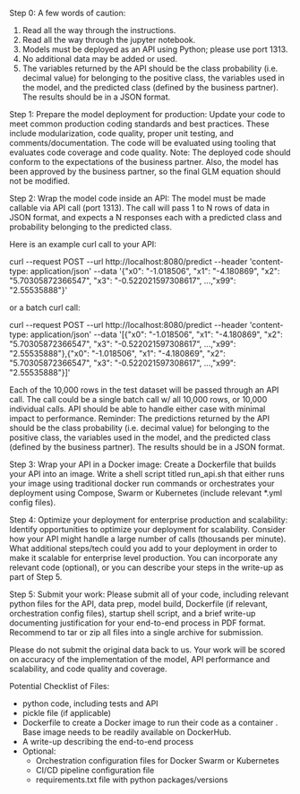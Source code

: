 Step 0:
A few words of caution: 
1) Read all the way through the instructions. 
2) Read all the way through the jupyter notebook.
2) Models must be deployed as an API using Python; please use port 1313.
3) No additional data may be added or used. 
5) The variables returned by the API should be the class probability (i.e. decimal value) for belonging to the positive class, the variables used in the model, and the predicted class (defined by the business partner). The results should be in a JSON format.

Step 1:
Prepare the model deployment for production: Update your code to meet common production coding standards and best practices. These include modularization, code quality, proper unit testing, and comments/documentation. The code will be evaluated using tooling that evaluates code coverage and code quality. Note: The deployed code should conform to the expectations of the business partner. Also, the model has been approved by the business partner, so the final GLM equation should not be modified.

Step 2:
Wrap the model code inside an API: The model must be made callable via API call (port 1313). The call will pass 1 to N rows of data in JSON format, and expects a N responses each with a predicted class and probability belonging to the predicted class. 

Here is an example curl call to your API:

curl --request POST --url http://localhost:8080/predict --header 'content-type: application/json' --data '{"x0": "-1.018506", "x1": "-4.180869", "x2": "5.70305872366547", "x3": "-0.522021597308617", ...,"x99": "2.55535888"}'

or a batch curl call:

curl --request POST --url http://localhost:8080/predict --header 'content-type: application/json' --data '[{"x0": "-1.018506", "x1": "-4.180869", "x2": "5.70305872366547", "x3": "-0.522021597308617", ...,"x99": "2.55535888"},{"x0": "-1.018506", "x1": "-4.180869", "x2": "5.70305872366547", "x3": "-0.522021597308617", ...,"x99": "2.55535888"}]'

Each of the 10,000 rows in the test dataset will be passed through an API call. The call could be a single batch call w/ all 10,000 rows, or 10,000 individual calls. API should be able to handle either case with minimal impact to performance. Reminder: The predictions returned by the API should be the class probability (i.e. decimal value) for belonging to the positive class, the variables used in the model, and the predicted class (defined by the business partner). The results should be in a JSON format.

Step 3:
Wrap your API in a Docker image: Create a Dockerfile that builds your API into an image. Write a shell script titled run_api.sh that either runs your image using traditional docker run commands or orchestrates your deployment using Compose, Swarm or Kubernetes (include relevant *.yml config files). 

Step 4:
Optimize your deployment for enterprise production and scalability: Identify opportunities to optimize your deployment for scalability. Consider how your API might handle a large number of calls (thousands per minute). What additional steps/tech could you add to your deployment in order to make it scalable for enterprise level production. You can incorporate any relevant code (optional), or you can describe your steps in the write-up as part of Step 5. 

Step 5:
Submit your work: Please submit all of your code, including relevant python files for the API, data prep, model build, Dockerfile (if relevant, orchestration config files), startup shell script, and a brief write-up documenting justification for your end-to-end process in PDF format. Recommend to tar or zip all files into a single archive for submission.  

Please do not submit the original data back to us. Your work will be scored on accuracy of the implementation of the model, API performance and scalability, and code quality and coverage.

Potential Checklist of Files:
* python code, including tests and API  
* pickle file (if applicable)  
* Dockerfile to create a Docker image to run their code as a container . Base image needs to be readily available on DockerHub.  
* A write-up describing the end-to-end process  
* Optional:  
    * Orchestration configuration files for Docker Swarm or Kubernetes  
    * CI/CD pipeline configuration file  
    * requirements.txt file with python packages/versions
